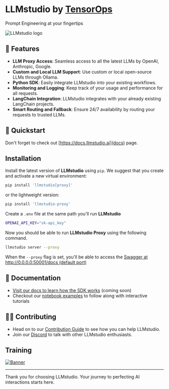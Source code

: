# LLMstudio by [TensorOps](http://tensorops.ai "TensorOps")

Prompt Engineering at your fingertips

![LLMstudio logo](https://imgur.com/Xqsj6V2.gif)

## 🌟 Features

- **LLM Proxy Access**: Seamless access to all the latest LLMs by OpenAI, Anthropic, Google.
- **Custom and Local LLM Support**: Use custom or local open-source LLMs through Ollama.
- **Python SDK**: Easily integrate LLMstudio into your existing workflows.
- **Monitoring and Logging**: Keep track of your usage and performance for all requests.
- **LangChain Integration**: LLMstudio integrates with your already existing LangChain projects.
- **Smart Routing and Fallback**: Ensure 24/7 availability by routing your requests to trusted LLMs.

## 🚀 Quickstart

Don't forget to check out [https://docs.llmstudio.ai](docs) page.

## Installation

Install the latest version of **LLMstudio** using `pip`. We suggest that you create and activate a new virtual environment:

```bash
pip install 'llmstudio[proxy]'
```

or the lightweight version:
```bash
pip install 'llmstudio-proxy'
```

Create a `.env` file at the same path you'll run **LLMstudio**

```bash
OPENAI_API_KEY="sk-api_key"
```

Now you should be able to run **LLMstudio Proxy** using the following command.

```bash
llmstudio server --proxy
```

When the `--proxy` flag is set, you'll be able to access the [Swagger at http://0.0.0.0:50001/docs (default port)](http://0.0.0.0:50001/docs)

## 📖 Documentation

- [Visit our docs to learn how the SDK works](https://docs.LLMstudio.ai) (coming soon)
- Checkout our [notebook examples](https://github.com/TensorOpsAI/LLMstudio/tree/main/examples) to follow along with interactive tutorials

## 👨‍💻 Contributing

- Head on to our [Contribution Guide](https://github.com/TensorOpsAI/LLMstudio/tree/main/CONTRIBUTING.md) to see how you can help LLMstudio.
- Join our [Discord](https://discord.gg/GkAfPZR9wy) to talk with other LLMstudio enthusiasts.

## Training

[![Banner](https://imgur.com/XTRFZ4m.png)](https://www.tensorops.ai/llm-studio-workshop)

---

Thank you for choosing LLMstudio. Your journey to perfecting AI interactions starts here.
